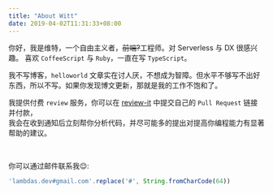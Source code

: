 ```yaml
---
title: "About Witt"
date: 2019-04-02T11:31:33+08:00
---
```

你好，我是维特，一个自由主义者，<del>前端?</del>工程师。对 Serverless 与 DX 很感兴趣。
喜欢 `CoffeeScript` 与 `Ruby`，一直在写 `TypeScript`。

我不写博客，`helloworld` 文章实在讨人厌，不想成为智障。但水平不够写不出好东西，所以不写。如果你发现博文更新，那就是我的工作不饱和了。

我提供付费 `review` 服务，你可以在 [review-it](https://review.lambdas.dev/) 中提交自己的 `Pull Request` 链接并付款，  
我会在收到通知后立刻帮你分析代码，并尽可能多的提出对提高你编程能力有显著帮助的建议。

<br/>

你可以通过邮件联系我😌:
```js
'lambdas.dev#gmail.com'.replace('#', String.fromCharCode(64))
```
